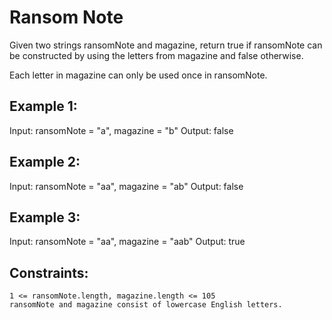 ﻿# Ransom Note

Given two strings ransomNote and magazine, return true if ransomNote can be constructed by using the letters from magazine and false otherwise.

Each letter in magazine can only be used once in ransomNote.


## Example 1:

Input: ransomNote = "a", magazine = "b"
Output: false

## Example 2:

Input: ransomNote = "aa", magazine = "ab"
Output: false

## Example 3:

Input: ransomNote = "aa", magazine = "aab"
Output: true

## Constraints:

    1 <= ransomNote.length, magazine.length <= 105
    ransomNote and magazine consist of lowercase English letters.

